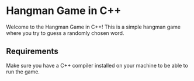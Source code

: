 # Hangman Game in C++

Welcome to the Hangman Game in C++! This is a simple hangman game where you try to guess a randomly chosen word.

## Requirements

Make sure you have a C++ compiler installed on your machine to be able to run the game.
